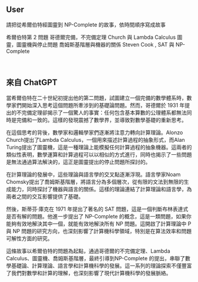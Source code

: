 ## User

請把從希爾伯特經圖靈到 NP-Complete 的故事，依時間順序寫成故事

希爾伯特第 2 問題
哥德爾完備，不完備定理
Church 與 Lambda Calculus
圖靈，圖靈機與停止問題
喬姆斯基階層與機器的關係
Steven Cook , SAT 與 NP-Complete

<br/>

## 來自 ChatGPT

當希爾伯特在二十世紀初提出他的第二問題，試圖建立一個完備的數學體系時，數學家們開始深入思考這個問題所牽涉到的基礎論問題。然而，哥德爾於 1931 年提出的不完備定理卻揭示了一個驚人的事實：任何包含基本算數的公理體系都無法同時是完備和一致的。這樣的發現震撼了數學界，並導致對數學基礎的重新思考。

在這個思考的背後，數學家和邏輯學家們逐漸將注意力轉向計算理論。Alonzo Church提出了Lambda Calculus，一個用來描述計算過程的抽象形式，而Alan Turing提出了圖靈機，這是一種理論上能模擬任何計算過程的抽象機器。這兩者的類似性表明，數學運算和計算過程可以以相似的方式進行，同時也揭示了一些問題是無法通過算法解決的，這正是圖靈提出的停止問題所探討的。

在計算理論的發展中，這些理論與語言學的交叉點逐漸浮現。語言學家Noam Chomsky提出了喬姆斯基階層，將語言分為多個層次，從有限的文法到無限的生成能力，同時探討了機器與語言的關係。這樣的理論連結了計算理論和語言學，為兩者之間的交互影響提供了基礎。

然後，斯蒂芬·庫克在 1971 年提出了著名的 SAT 問題，這是一個判斷布林表達式是否有解的問題。他進一步提出了 NP-Complete 的概念，這是一類問題，如果你能夠有效地解決其中一個，就能有效地解決所有 NP 問題。這開啟了計算理論中 P 與 NP 問題的研究方向，也深刻影響了計算機科學領域，特別是在算法效率和問題可解性方面的研究。

這條故事以希爾伯特的問題為起點，通過哥德爾的不完備定理、Lambda Calculus、圖靈機、喬姆斯基階層，最終引導到NP-Complete 的提出，串聯了數學基礎論、計算理論、語言學和計算機科學的發展。這一系列的理論探索不僅豐富了我們對數學和計算的理解，也深刻影響了現代計算機科學的發展脈絡。
